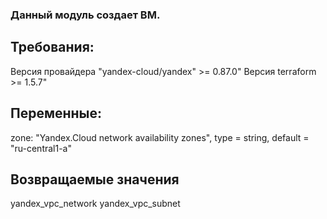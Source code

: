 ### Данный модуль создает ВМ.
## Требования:
Версия провайдера "yandex-cloud/yandex" >= 0.87.0"
Версия terraform >= 1.5.7"

## Переменные:
zone: "Yandex.Cloud network availability zones", type = string, default = "ru-central1-a"

## Возвращаемые значения
yandex_vpc_network
yandex_vpc_subnet